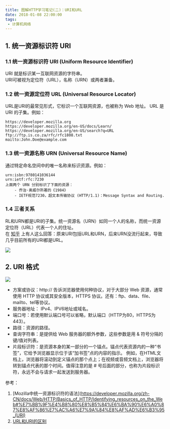 ```yaml
---
title: 图解HTTP学习笔记(二)：URI和URL
date: 2018-01-08 22:00:00
tags:
 - 计算机网络
---
```


## 1. 统一资源标识符 URI
### 1.1 统一资源标识符 URI (Uniform Resource Identifier)
URI 就是标识某一互联网资源的字符串。  
URI可被视为定位符（URL），名称（URN）或两者兼备。
### 1.2 统一资源定位符 URL (Universal Resource Locator)
URL是URI的最常见形式，它标识一个互联网资源，也被称为 Web 地址。 URL 是 URI 的子集。例如：

```
https://developer.mozilla.org
https://developer.mozilla.org/en-US/docs/Learn/
https://developer.mozilla.org/en-US/search?q=URL
ftp://ftp.is.co.za/rfc/rfc1808.txt
mailto:John.Doe@example.com
```

### 1.3 统一资源名称 URN (Universal Resource Name)   
通过特定命名空间中的唯一名称来标识资源。例如：  

```
urn:isbn:9780141036144
urn:ietf:rfc:7230
上面两个 URN 分别标识了下面的资源：
    - 乔治·奥威尔所著的《1984》
    - IETF规范7230，超文本传输协议 (HTTP/1.1)：Message Syntax and Routing.
```
    
### 1.4 三者关系
RL和URN都是URI的子集。统一资源名（URN）如同一个人的名称，而统一资源定位符（URL）代表一个人的住址。   
在 [知乎](https://www.zhihu.com/question/21950864) 上有人这么回答：原来URI包括URL和URN，后来URN没流行起来，导致几乎目前所有的URI都是URL。

![](http://ww1.sinaimg.cn/large/9f4be9b7gy1fn95xb3o33j208204cmwx.jpg)

## 2. URI 格式 

![](http://ww1.sinaimg.cn/large/9f4be9b7gy1fn974z54thj20p4057gmd.jpg)

- 方案或协议：http:// 告诉浏览器使用何种协议，对于大部分 Web 资源，通常使用 HTTP 协议或其安全版本，HTTPS 协议。还有：ftp、data、file、mailto、tel等协议。
- 服务器地址： IPv4、IPV6地址或域名。
- 端口号：若使用默认端口号可以省略，默认端口（HTTP为80，HTTPS为443）。
- 路径：资源的路径。
- 查询字符串：是提供给 Web 服务器的额外参数，这些参数是用 & 符号分隔的键/值对列表。
- 片段标识符：是资源本身的某一部分的一个锚点。锚点代表资源内的一种“书签”，它给予浏览器显示位于该“加书签”点的内容的指示。 例如，在HTML文档上，浏览器将滚动到定义锚点的那个点上；在视频或音频文档上，浏览器将转到锚点代表的那个时间。值得注意的是 # 号后面的部分，也称为片段标识符，永远不会与请求一起发送到服务器。

参考：  
1. [Mozilla中统一资源标识符的语法](https://developer.mozilla.org/zh-CN/docs/Web/HTTP/Basics_of_HTTP/Identifying_resources_on_the_Web#%E7%BB%9F%E4%B8%80%E8%B5%84%E6%BA%90%E6%A0%87%E8%AF%86%E7%AC%A6%E7%9A%84%E8%AF%AD%E6%B3%95_(URI)
2. [URL和URI的区别](http://www.cnblogs.com/hust-ghtao/p/4724885.html)